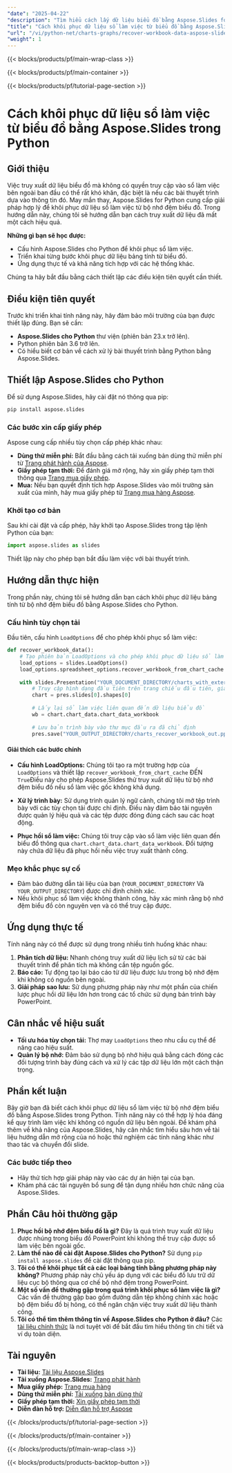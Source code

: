 ```yaml
---
"date": "2025-04-22"
"description": "Tìm hiểu cách lấy dữ liệu biểu đồ bằng Aspose.Slides for Python khi sổ làm việc gốc bị thiếu. Hướng dẫn này cung cấp hướng dẫn từng bước và các ứng dụng thực tế."
"title": "Cách khôi phục dữ liệu sổ làm việc từ biểu đồ bằng Aspose.Slides trong Python"
"url": "/vi/python-net/charts-graphs/recover-workbook-data-aspose-slides-python/"
"weight": 1
---
```


{{< blocks/products/pf/main-wrap-class >}}

{{< blocks/products/pf/main-container >}}

{{< blocks/products/pf/tutorial-page-section >}}
# Cách khôi phục dữ liệu sổ làm việc từ biểu đồ bằng Aspose.Slides trong Python

## Giới thiệu

Việc truy xuất dữ liệu biểu đồ mà không có quyền truy cập vào sổ làm việc bên ngoài ban đầu có thể rất khó khăn, đặc biệt là nếu các bài thuyết trình dựa vào thông tin đó. May mắn thay, Aspose.Slides for Python cung cấp giải pháp hợp lý để khôi phục dữ liệu sổ làm việc từ bộ nhớ đệm biểu đồ. Trong hướng dẫn này, chúng tôi sẽ hướng dẫn bạn cách truy xuất dữ liệu đã mất một cách hiệu quả.

**Những gì bạn sẽ học được:**
- Cấu hình Aspose.Slides cho Python để khôi phục sổ làm việc.
- Triển khai từng bước khôi phục dữ liệu bảng tính từ biểu đồ.
- Ứng dụng thực tế và khả năng tích hợp với các hệ thống khác.

Chúng ta hãy bắt đầu bằng cách thiết lập các điều kiện tiên quyết cần thiết.

## Điều kiện tiên quyết

Trước khi triển khai tính năng này, hãy đảm bảo môi trường của bạn được thiết lập đúng. Bạn sẽ cần:
- **Aspose.Slides cho Python** thư viện (phiên bản 23.x trở lên).
- Python phiên bản 3.6 trở lên.
- Có hiểu biết cơ bản về cách xử lý bài thuyết trình bằng Python bằng Aspose.Slides.

## Thiết lập Aspose.Slides cho Python

Để sử dụng Aspose.Slides, hãy cài đặt nó thông qua pip:

```bash
pip install aspose.slides
```

### Các bước xin cấp giấy phép

Aspose cung cấp nhiều tùy chọn cấp phép khác nhau:
- **Dùng thử miễn phí:** Bắt đầu bằng cách tải xuống bản dùng thử miễn phí từ [Trang phát hành của Aspose](https://releases.aspose.com/slides/python-net/).
- **Giấy phép tạm thời:** Để đánh giá mở rộng, hãy xin giấy phép tạm thời thông qua [Trang mua giấy phép](https://purchase.aspose.com/temporary-license/).
- **Mua:** Nếu bạn quyết định tích hợp Aspose.Slides vào môi trường sản xuất của mình, hãy mua giấy phép từ [Trang mua hàng Aspose](https://purchase.aspose.com/buy).

### Khởi tạo cơ bản

Sau khi cài đặt và cấp phép, hãy khởi tạo Aspose.Slides trong tập lệnh Python của bạn:

```python
import aspose.slides as slides
```

Thiết lập này cho phép bạn bắt đầu làm việc với bài thuyết trình.

## Hướng dẫn thực hiện

Trong phần này, chúng tôi sẽ hướng dẫn bạn cách khôi phục dữ liệu bảng tính từ bộ nhớ đệm biểu đồ bằng Aspose.Slides cho Python. 

### Cấu hình tùy chọn tải

Đầu tiên, cấu hình `LoadOptions` để cho phép khôi phục sổ làm việc:

```python
def recover_workbook_data():
    # Tạo phiên bản LoadOptions và cho phép khôi phục dữ liệu sổ làm việc từ bộ đệm biểu đồ
    load_options = slides.LoadOptions()
    load_options.spreadsheet_options.recover_workbook_from_chart_cache = True
    
    with slides.Presentation("YOUR_DOCUMENT_DIRECTORY/charts_with_external_workbook.pptx", load_options) as pres:
        # Truy cập hình dạng đầu tiên trên trang chiếu đầu tiên, giả sử đó là biểu đồ
        chart = pres.slides[0].shapes[0]
        
        # Lấy lại sổ làm việc liên quan đến dữ liệu biểu đồ
        wb = chart.chart_data.chart_data_workbook
        
        # Lưu bản trình bày vào thư mục đầu ra đã chỉ định
        pres.save("YOUR_OUTPUT_DIRECTORY/charts_recover_workbook_out.pptx", slides.export.SaveFormat.PPTX)
```

#### Giải thích các bước chính
- **Cấu hình LoadOptions:** Chúng tôi tạo ra một trường hợp của `LoadOptions` và thiết lập `recover_workbook_from_chart_cache` ĐẾN `True`Điều này cho phép Aspose.Slides thử truy xuất dữ liệu từ bộ nhớ đệm biểu đồ nếu sổ làm việc gốc không khả dụng.

- **Xử lý trình bày:** Sử dụng trình quản lý ngữ cảnh, chúng tôi mở tệp trình bày với các tùy chọn tải được chỉ định. Điều này đảm bảo tài nguyên được quản lý hiệu quả và các tệp được đóng đúng cách sau các hoạt động.

- **Phục hồi sổ làm việc:** Chúng tôi truy cập vào sổ làm việc liên quan đến biểu đồ thông qua `chart.chart_data.chart_data_workbook`. Đối tượng này chứa dữ liệu đã phục hồi nếu việc truy xuất thành công.

### Mẹo khắc phục sự cố

- Đảm bảo đường dẫn tài liệu của bạn (`YOUR_DOCUMENT_DIRECTORY` Và `YOUR_OUTPUT_DIRECTORY`) được chỉ định chính xác.
- Nếu khôi phục sổ làm việc không thành công, hãy xác minh rằng bộ nhớ đệm biểu đồ còn nguyên vẹn và có thể truy cập được.

## Ứng dụng thực tế

Tính năng này có thể được sử dụng trong nhiều tình huống khác nhau:
1. **Phân tích dữ liệu:** Nhanh chóng truy xuất dữ liệu lịch sử từ các bài thuyết trình để phân tích mà không cần tệp nguồn gốc.
2. **Báo cáo:** Tự động tạo lại báo cáo từ dữ liệu được lưu trong bộ nhớ đệm khi không có nguồn bên ngoài.
3. **Giải pháp sao lưu:** Sử dụng phương pháp này như một phần của chiến lược phục hồi dữ liệu lớn hơn trong các tổ chức sử dụng bản trình bày PowerPoint.

## Cân nhắc về hiệu suất

- **Tối ưu hóa tùy chọn tải:** Thợ may `LoadOptions` theo nhu cầu cụ thể để nâng cao hiệu suất.
- **Quản lý bộ nhớ:** Đảm bảo sử dụng bộ nhớ hiệu quả bằng cách đóng các đối tượng trình bày đúng cách và xử lý các tập dữ liệu lớn một cách thận trọng.

## Phần kết luận

Bây giờ bạn đã biết cách khôi phục dữ liệu sổ làm việc từ bộ nhớ đệm biểu đồ bằng Aspose.Slides trong Python. Tính năng này có thể hợp lý hóa đáng kể quy trình làm việc khi không có nguồn dữ liệu bên ngoài. Để khám phá thêm về khả năng của Aspose.Slides, hãy cân nhắc tìm hiểu sâu hơn về tài liệu hướng dẫn mở rộng của nó hoặc thử nghiệm các tính năng khác như thao tác và chuyển đổi slide.

### Các bước tiếp theo
- Hãy thử tích hợp giải pháp này vào các dự án hiện tại của bạn.
- Khám phá các tài nguyên bổ sung để tận dụng nhiều hơn chức năng của Aspose.Slides.

## Phần Câu hỏi thường gặp

1. **Phục hồi bộ nhớ đệm biểu đồ là gì?** 
   Đây là quá trình truy xuất dữ liệu được nhúng trong biểu đồ PowerPoint khi không thể truy cập được sổ làm việc bên ngoài gốc.
2. **Làm thế nào để cài đặt Aspose.Slides cho Python?**
   Sử dụng `pip install aspose.slides` để cài đặt thông qua pip.
3. **Tôi có thể khôi phục tất cả các loại bảng tính bằng phương pháp này không?**
   Phương pháp này chủ yếu áp dụng với các biểu đồ lưu trữ dữ liệu cục bộ thông qua cơ chế bộ nhớ đệm trong PowerPoint.
4. **Một số vấn đề thường gặp trong quá trình khôi phục sổ làm việc là gì?**
   Các vấn đề thường gặp bao gồm đường dẫn tệp không chính xác hoặc bộ đệm biểu đồ bị hỏng, có thể ngăn chặn việc truy xuất dữ liệu thành công.
5. **Tôi có thể tìm thêm thông tin về Aspose.Slides cho Python ở đâu?**
   Các [tài liệu chính thức](https://reference.aspose.com/slides/python-net/) là nơi tuyệt vời để bắt đầu tìm hiểu thông tin chi tiết và ví dụ toàn diện.

## Tài nguyên
- **Tài liệu:** [Tài liệu Aspose.Slides](https://reference.aspose.com/slides/python-net/)
- **Tải xuống Aspose.Slides:** [Trang phát hành](https://releases.aspose.com/slides/python-net/)
- **Mua giấy phép:** [Trang mua hàng](https://purchase.aspose.com/buy)
- **Dùng thử miễn phí:** [Tải xuống bản dùng thử](https://releases.aspose.com/slides/python-net/)
- **Giấy phép tạm thời:** [Xin giấy phép tạm thời](https://purchase.aspose.com/temporary-license/)
- **Diễn đàn hỗ trợ:** [Diễn đàn hỗ trợ Aspose](https://forum.aspose.com/c/slides/11)

{{< /blocks/products/pf/tutorial-page-section >}}

{{< /blocks/products/pf/main-container >}}

{{< /blocks/products/pf/main-wrap-class >}}

{{< blocks/products/products-backtop-button >}}